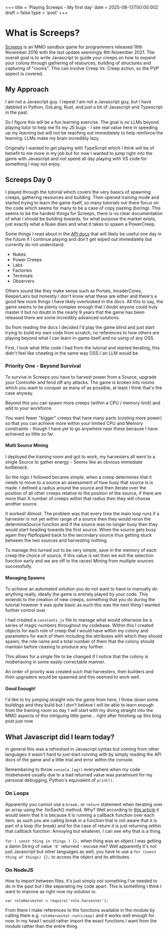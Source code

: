+++
title = 'Playing Screeps - My first day'
date = 2025-08-13T00:00:00Z
draft = false
type = 'post'
+++

# What is Screeps?

[Screeps](https://screeps.com/) is an MMO sandbox game for programmers released 16th November 2016 with the last update seemingly 8th November 2021. The overall goal is to write Javascript to guide your creeps on how to expand your colony through gathering of resources, building of structures and capturing of "rooms". This can involve Creep Vs. Creep action, so the PVP aspect is covered.

## My Approach

I am not a Javascript guy. I repeat I am not a Javascript guy, but I have dabbled in Python, GoLang, Rust, and just a bit of Javascript and Typescript in the past.

So I figure this will be a fun learning exercise. The goal is no LLMs beyond playing tutor to help me fix my JS bugs - I see real value here in speeding up my learning but will not be reaching out immediately to help reinforce the learning. LLMs make my brain incredibly lazy.

Originally I wanted to get playing with TypeScript which I think will be of benefit to me more in my job but for now I wanted to jump right into the game with Javascript and not spend all day playing with VS code for something I may not enjoy.

## Screeps Day 0

I played through the tutorial which covers the very basics of spawning creeps, gathering resources and building. Then opened training mode and started trying to learn the game itself, so many tutorials out there focus on the code which seems for many to be a case of copy pasting (boring). This seems to be the hardest things for Screeps, there is no clear documentation of what I should be building towards, for what purpose the market exists, just exactly what a Nuke does and what it takes to spawn a PowerCreep.

Some things I read about in the [API docs](https://docs.screeps.com/api/) that will likely be useful one day in the future if I continue playing and don't get wiped out immediately but currently do not understand:

- Nukes
- Power Creeps
- Labs
- Factories
- Terminals
- Observers

Others sound like they make sense such as Portals, InvaderCores, KeeperLairs but honestly I don't know what these are either and there's a good few more things I have likely overlooked in the docs. All this to say, the game seems to be plenty complex enough that I doubt anyone could truly master it but no doubt in the nearly 9 years that the game has been released there are some incredibly advanced solutions.

So from reading the docs I decided I'd play the game blind and just start trying to build my own code from scratch, no references to how others are playing beyond what I can learn in-game itself and no using of any OSS.

First, I took what little code I had from the tutorial and started iterating, this didn't feel like cheating in the same way OSS / an LLM would be.

### Priority One - Beyond Survival

To survive in Screeps you have to harvest power from a Source, upgrade your Controller and fend off any attacks. The game is broken into rooms which you want to conquer as many of as possible, at least I think that's the case anyway.

Beyond this you can spawn more creeps (within a CPU / memory limit) and add to your workforce.

You want fewer "bigger" creeps that have many parts (costing more power) so that you can achieve more within your limited CPU and Memory constraints - though I have yet to go anywhere near these because I have achieved so little so far.

#### Multi Source Mining

I deployed the training room and got to work, my harvesters all went to a single Source to gather energy - Seems like an obvious immediate bottleneck.

So the logic I followed became simple, when a creep determines that it needs to move to a source an assessment of how busy that source is is made. I defined a radius around the source and then iterate over the position of all other creeps relative to the position of the source, if there are more than X number of creeps within that radius then they will choose another source.

It worked! Almost. The problem was that every time the main loop runs if a harvester is not yet within range of a source then they would rerun the determineSource function and if the source was no longer busy then they would start heading towards the first source. When the source gets busy again they flipflopped back to the secondary source thus getting stuck between the two sources and harvesting nothing.

To manage this turned out to be very simple, save in the memory of each creep the choice of source, if this value is set then we exit the selection function early and we are off to the races! Mining from multiple sources successfully.

#### Managing Spawns

To achieve an automated solution you do not want to have to manually do anything really, ideally the game is entirely played by your code. This extends to the creation of new creeps, something that you do during the tutorial however it was quite basic as such this was the next thing I wanted further control over.

I had created a `constants.js` file to manage what would otherwise be a series of magic numbers throughout my codebase. Within this I created objects for each role of creep that I would have within my colony and parameters for each of them including the attributes with which they should spawn, the role name and a total number of them that the colony should maintain before ceasing to produce any further.

This allows for a single file to be changed if I notice that the colony is misbehaving in some easily correctable manner.

An order of priority was created such that harvesters, then builders and then upgraders would be spawned and this seemed to work well.

#### Good Enough!

I'd like to try jumping straight into the game from here, I threw down some buildings and they build but I don't believe I will be able to learn enough from the training room so day 1 will start with my diving straight into the MMO aspects of this intriguing little game... right after finishing up this blog post just now.

## What Javascript did I learn today?

In general this was a refreshed in Javascript syntax but coming from other languages it wasn't hard to just start running with by simply reading the API docs of the game and a little trial and error within the console.

Remembering to throw `console.log()` everywhere when my code misbehaved usually due to a bad returned value was paramount for my personal debugging, Python's equivalent of `print()`.

### On Loops

Apparently you cannot use a `break;` or `return` statement when iterating over an array using the .forEach() method. Why? Well according to [this article](https://dev.to/codenutt/why-you-can-t-break-a-foreach-loop-bytesize-js-d51) it would seem that it is because it is running a callback function over each item, as such you are calling break in a function that is not aware that it is part of a loop (for break) and for the case of return it is just returning within that callback function. Annoying but whatever, I can see why that is a thing.

`for ( const thing in things ) {};` when thing was an object I was getting a damn String of value `'0'` returned - excuse me? Well apparently it's not just Javascript but other languages as well, you have to use a `for (const thing of things) {};` to access the object and its attributes.

### On NodeJS

How to import between files, it's just simply not something I've needed to do in the past but I like separating my code apart. This is something I think I want to improve as right now my solution is:

`var roleHarvester = require('role.harvester');`

From there I make references to the functions available in the module by calling them e.g. `roleHarvester.run(creep)` and it works well enough for now. In my head I would rather import the exact functions I want from the module rather than the entire thing.
